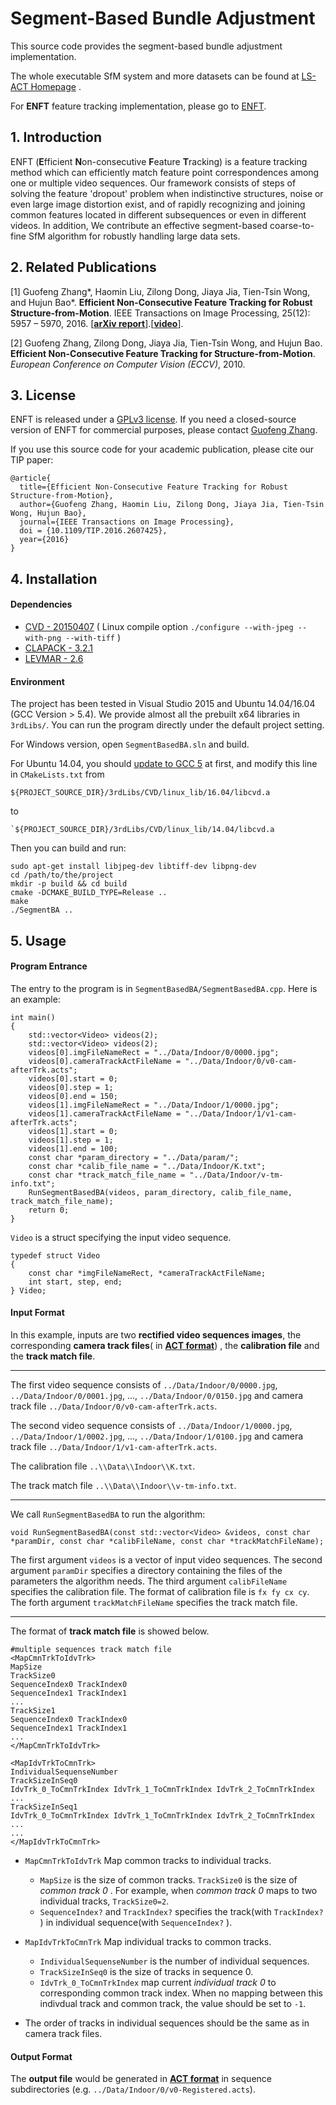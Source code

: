 # Segment-Based Bundle Adjustment

This source code provides the segment-based bundle adjustment implementation. 

The whole executable SfM system and more datasets can be found at [LS-ACT Homepage](http://www.zjucvg.net/ls-acts/ls-acts.html) .

For **ENFT** feature tracking implementation, please go to [ENFT](https://github.com/ZJUCVG/ENFT).

## 1. Introduction

ENFT (**E**fficient **N**on-consecutive **F**eature **T**racking) is a feature tracking method which can efficiently match feature point correspondences among one or multiple video sequences. Our framework consists of steps of solving the feature 'dropout' problem when indistinctive structures, noise or even large image distortion exist, and of rapidly recognizing and joining common features located in different subsequences or even in different videos. In addition, We contribute an effective segment-based coarse-to-fine SfM algorithm for robustly handling large data sets.

## 2. Related Publications

[1] Guofeng Zhang*, Haomin Liu, Zilong Dong, Jiaya Jia, Tien-Tsin Wong, and Hujun Bao*. **Efficient Non-Consecutive Feature Tracking for Robust Structure-from-Motion**. IEEE Transactions on Image Processing, 25(12): 5957 – 5970, 2016. [**[arXiv report](http://arxiv.org/abs/1510.08012)**].[[**video**](http://www.cad.zju.edu.cn/home/gfzhang/projects/tracking/featuretracking/ENFT-video.wmv)].

[2] Guofeng Zhang, Zilong Dong, Jiaya Jia, Tien-Tsin Wong, and Hujun Bao. **Efficient Non-Consecutive Feature Tracking for Structure-from-Motion**. *European Conference on Computer Vision (ECCV)*, 2010.

## 3. License

ENFT is released under a [GPLv3 license](http://choosealicense.com/licenses/gpl-3.0/). If you need a closed-source version of ENFT for commercial purposes, please contact [Guofeng Zhang](mailto:zhangguofeng@cad.zju.edu.cn).

If you use this source code for your academic publication, please cite our TIP paper:

	@article{
	  title={Efficient Non-Consecutive Feature Tracking for Robust Structure-from-Motion},
	  author={Guofeng Zhang, Haomin Liu, Zilong Dong, Jiaya Jia, Tien-Tsin Wong, Hujun Bao},
	  journal={IEEE Transactions on Image Processing},
	  doi = {10.1109/TIP.2016.2607425},
	  year={2016}
	}
## 4. Installation

#### Dependencies
- [CVD - 20150407](https://www.edwardrosten.com/cvd/)  ( Linux compile option `./configure --with-jpeg --with-png --with-tiff` )
- [CLAPACK - 3.2.1](http://www.netlib.org/clapack/)
- [LEVMAR - 2.6](http://www.ics.forth.gr/~lourakis/levmar/)

#### Environment

The project has been tested in Visual Studio 2015 and Ubuntu 14.04/16.04 (GCC Version > 5.4). We provide almost all the prebuilt x64 libraries in `3rdLibs/`. You can run the program directly under the default project setting.

For Windows version, open `SegmentBasedBA.sln` and build.

For Ubuntu 14.04, you should [update to GCC 5](https://gist.github.com/beci/2a2091f282042ed20cda) at first, and modify this line in `CMakeLists.txt` from
```
${PROJECT_SOURCE_DIR}/3rdLibs/CVD/linux_lib/16.04/libcvd.a
```
to 

```
`${PROJECT_SOURCE_DIR}/3rdLibs/CVD/linux_lib/14.04/libcvd.a
```

Then you can build and run: 

```
sudo apt-get install libjpeg-dev libtiff-dev libpng-dev
cd /path/to/the/project
mkdir -p build && cd build
cmake -DCMAKE_BUILD_TYPE=Release ..
make
./SegmentBA ..
```

## 5. Usage

#### Program Entrance	

The entry to the program is in `SegmentBasedBA/SegmentBasedBA.cpp`. Here is an example:

	int main()
	{
	    std::vector<Video> videos(2);
	    std::vector<Video> videos(2);
	    videos[0].imgFileNameRect = "../Data/Indoor/0/0000.jpg";
	    videos[0].cameraTrackActFileName = "../Data/Indoor/0/v0-cam-afterTrk.acts";
	    videos[0].start = 0;
	    videos[0].step = 1;
	    videos[0].end = 150;
	    videos[1].imgFileNameRect = "../Data/Indoor/1/0000.jpg";
	    videos[1].cameraTrackActFileName = "../Data/Indoor/1/v1-cam-afterTrk.acts";
	    videos[1].start = 0;
	    videos[1].step = 1;
	    videos[1].end = 100;
	    const char *param_directory = "../Data/param/";
	    const char *calib_file_name = "../Data/Indoor/K.txt";
	    const char *track_match_file_name = "../Data/Indoor/v-tm-info.txt";
	    RunSegmentBasedBA(videos, param_directory, calib_file_name, track_match_file_name);
		return 0;
	}
`Video` is a struct specifying the input video sequence.

	typedef struct Video
	{
		const char *imgFileNameRect, *cameraTrackActFileName;
		int start, step, end;
	} Video;
#### Input Format

In this example, inputs are two **rectified video sequences images**, the corresponding **camera track files**( in [**ACT format**](http://www.zjucvg.net/download/ACT_File_Format.pdf)) , the **calibration file** and the **track match file**. 

-----

The first video sequence consists of `../Data/Indoor/0/0000.jpg`, `../Data/Indoor/0/0001.jpg`, ..., `../Data/Indoor/0/0150.jpg`  and camera track file `../Data/Indoor/0/v0-cam-afterTrk.acts`. 

The second video sequence consists of `../Data/Indoor/1/0000.jpg`, `../Data/Indoor/1/0002.jpg`, ..., `../Data/Indoor/1/0100.jpg` and camera track file `../Data/Indoor/1/v1-cam-afterTrk.acts`.  

The calibration file `..\\Data\\Indoor\\K.txt`.

The track match file `..\\Data\\Indoor\\v-tm-info.txt`.

----

We call `RunSegmentBasedBA` to run the algorithm:

	void RunSegmentBasedBA(const std::vector<Video> &videos, const char *paramDir, const char *calibFileName, const char *trackMatchFileName);
The first argument `videos` is a vector of input video sequences. The second argument `paramDir` specifies a directory containing the files of the parameters the algorithm needs. The third argument `calibFileName` specifies the calibration file. The format of calibration file is `fx fy cx cy`. The forth argument `trackMatchFileName` specifies the track match file.

----

The format of **track match file** is showed below.

```
#multiple sequences track match file
<MapCmnTrkToIdvTrk>
MapSize
TrackSize0
SequenceIndex0 TrackIndex0
SequenceIndex1 TrackIndex1
...
TrackSize1
SequenceIndex0 TrackIndex0
SequenceIndex1 TrackIndex1
...
</MapCmnTrkToIdvTrk>

<MapIdvTrkToCmnTrk>
IndividualSequenseNumber
TrackSizeInSeq0
IdvTrk_0_ToCmnTrkIndex IdvTrk_1_ToCmnTrkIndex IdvTrk_2_ToCmnTrkIndex ...
TrackSizeInSeq1
IdvTrk_0_ToCmnTrkIndex IdvTrk_1_ToCmnTrkIndex IdvTrk_2_ToCmnTrkIndex ...
...
</MapIdvTrkToCmnTrk>
```

- `MapCmnTrkToIdvTrk` Map common tracks to individual tracks. 

	- `MapSize` is the size of common tracks. `TrackSize0` is the size of *common track 0* . For example, when *common track 0* maps to two individual tracks, `TrackSize0=2`. 
	- `SequenceIndex?` and `TrackIndex?` specifies the track(with `TrackIndex?` ) in individual sequence(with `SequenceIndex?` ).

- `MapIdvTrkToCmnTrk` Map individual tracks to common tracks.
	-  `IndividualSequenseNumber` is the number of individual sequences.
	- `TrackSizeInSeq0` is the size of tracks in sequence 0. 
	- `IdvTrk_0_ToCmnTrkIndex` map current *individual track 0* to corresponding common track index. When no mapping between this indivdual track and common track, the value should be set to `-1`.

- The order of tracks in individual sequences should be the same as in camera track files.

#### Output Format

The **output file** would be generated in [**ACT format**](http://www.zjucvg.net/download/ACT_File_Format.pdf)  in sequence subdirectories (e.g. `../Data/Indoor/0/v0-Registered.acts`).
